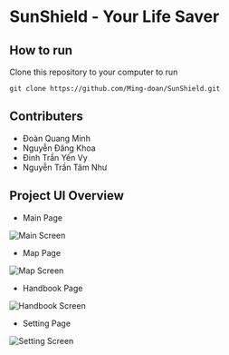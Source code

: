 # SunShield - Your Life Saver

## How to run

Clone this repository to your computer to run

`git clone https://github.com/Ming-doan/SunShield.git`

## Contributers

- Đoàn Quang Minh
- Nguyễn Đăng Khoa
- Đinh Trần Yến Vy
- Nguyễn Trần Tâm Như

## Project UI Overview

- Main Page

![Main Screen](./assets/images/Main%20Screen.png)

- Map Page

![Map Screen](./assets/images/Map%20Screen.png)

- Handbook Page

![Handbook Screen](./assets/images/Handbook%20Screen.png)

- Setting Page

![Setting Screen](./assets/images/Setting%20Screen.png)
